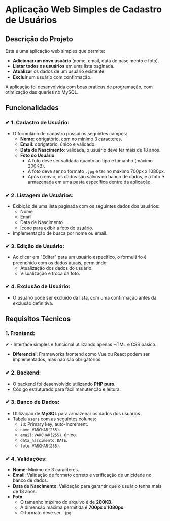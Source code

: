 # Aplicação Web Simples de Cadastro de Usuários

## Descrição do Projeto
Esta é uma aplicação web simples que permite:
- **Adicionar um novo usuário** (nome, email, data de nascimento e foto).
- **Listar todos os usuários** em uma lista paginada.
- **Atualizar** os dados de um usuário existente.
- **Excluir** um usuário com confirmação.

A aplicação foi desenvolvida com boas práticas de programação, com otimização das queries no MySQL.

## Funcionalidades
### ✔ 1. Cadastro de Usuário:
- O formulário de cadastro possui os seguintes campos:
  - **Nome**: obrigatório, com no mínimo 3 caracteres.
  - **Email**: obrigatório, único e validado.
  - **Data de Nascimento**: validada, o usuário deve ter mais de 18 anos.
  - **Foto do Usuário**: 
    - A foto deve ser validada quanto ao tipo e tamanho (máximo 200KB).
    - A foto deve ser no formato `.jpg` e ter no máximo 700px x 1080px.
    - Após o envio, os dados são salvos no banco de dados, e a foto é armazenada em uma pasta específica dentro da aplicação.

### ✔ 2. Listagem de Usuários:
- Exibição de uma lista paginada com os seguintes dados dos usuários:
  - Nome
  - Email
  - Data de Nascimento
  - Ícone para exibir a foto do usuário.
- Implementação de busca por nome ou email.

### ✔ 3. Edição de Usuário:
- Ao clicar em "Editar" para um usuário específico, o formulário é preenchido com os dados atuais, permitindo:
  - Atualização dos dados do usuário.
  - Visualização e troca da foto.

### ✔ 4. Exclusão de Usuário:
- O usuário pode ser excluído da lista, com uma confirmação antes da exclusão definitiva.

## Requisitos Técnicos
### 1. Frontend:
✔ - Interface simples e funcional utilizando apenas HTML e CSS básico.
- **Diferencial**: Frameworks frontend como Vue ou React podem ser implementados, mas não são obrigatórios.

### ✔ 2. Backend:
- O backend foi desenvolvido utilizando **PHP puro**.
- Código estruturado para fácil manutenção e leitura.

### ✔ 3. Banco de Dados:
- Utilização de **MySQL** para armazenar os dados dos usuários.
- Tabela `users` com as seguintes colunas:
  - `id`: Primary key, auto-increment.
  - `nome`: `VARCHAR(255)`.
  - `email`: `VARCHAR(255)`, único.
  - `data_nascimento`: `DATE`.
  - `foto`: `VARCHAR(255)`.

### ✔ 4. Validações:
- **Nome**: Mínimo de 3 caracteres.
- **Email**: Validação de formato correto e verificação de unicidade no banco de dados.
- **Data de Nascimento**: Validação para garantir que o usuário tenha mais de 18 anos.
- **Foto**:
  - O tamanho máximo do arquivo é de **200KB**.
  - A dimensão máxima permitida é **700px x 1080px**.
  - O formato deve ser `.jpg`.